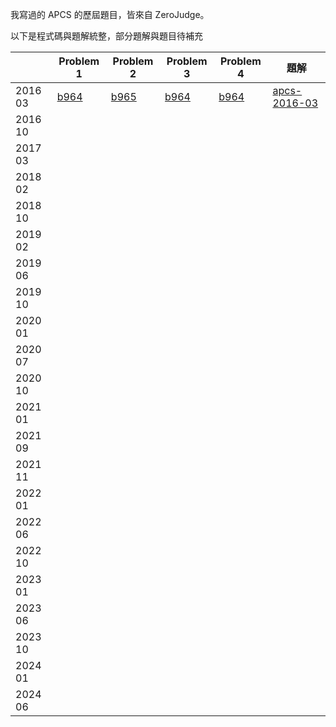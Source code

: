 我寫過的 APCS 的歷屆題目，皆來自 ZeroJudge。

以下是程式碼與題解統整，部分題解與題目待補充

|         |  Problem 1          | Problem 2              | Problem 3              | Problem 4              | 題解  |
|---------|----------------------------|-----------------------------|-----------------------------|-----------------------------|-------------------------------------------------------------|
| 2016 03 | [b964](2016%2003/b964.cpp) |  [b965](2016%2003/b965.cpp) |  [b964](2016%2003/b966.cpp) |  [b964](2016%2003/b967.cpp) | [apcs-2016-03](https://hackmd.io/@Youtong0826/apcs-2016-03) |
| 2016 10 |                            |                             |                             |                             |                                                             |
| 2017 03 |                            |                        |                        |                        |     |
| 2018 02 |                            |                        |                        |                        |     |
| 2018 10 |                            |                        |                        |                        |     |
| 2019 02 |                            |                        |                        |                        |     |
| 2019 06 |                        |                        |                        |                        |     |
| 2019 10 |                        |                        |                        |                        |     |
| 2020 01 |                        |                        |                        |                        |     |
| 2020 07 |                        |                        |                        |                        |     |
| 2020 10 |                        |                        |                        |                        |     |
| 2021 01 |                        |                        |                        |                        |     |
| 2021 09 |                        |                        |                        |                        |     |
| 2021 11 |                        |                        |                        |                        |     |
| 2022 01 |                        |                        |                        |                        |     |
| 2022 06 |                        |                        |                        |                        |     |
| 2022 10 |                        |                        |                        |                        |     |
| 2023 01 |                        |                        |                        |                        |     |
| 2023 06 |                        |                        |                        |                        |     |
| 2023 10 |                        |                        |                        |                        |     |
| 2024 01 |                        |                        |                        |                        |     |
| 2024 06 |                        |                        |                        |                        |     |
